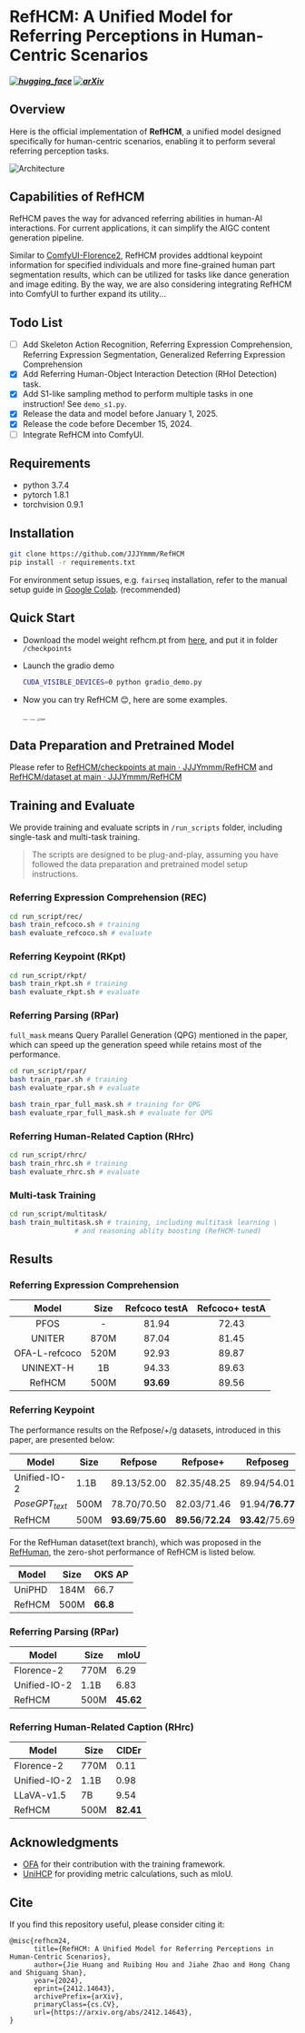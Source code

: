 # RefHCM: A Unified Model for Referring Perceptions in Human-Centric Scenarios

<h5 align="left">
    
[![hugging_face](https://img.shields.io/badge/🤗-Hugging%20Face-blue.svg)](https://huggingface.co/JJJYmmm/RefHCM)
[![arXiv](https://img.shields.io/badge/Arxiv-2412.14643-b31b1b.svg?logo=arXiv)](https://arxiv.org/abs/2412.14643) <br>

</h5>

## Overview

Here is the official implementation of **RefHCM**, a unified model designed specifically for human-centric scenarios, enabling it to perform several referring perception tasks. 

![Architecture](examples/arch.jpg)

## Capabilities of RefHCM

RefHCM paves the way for advanced referring abilities in human-AI interactions. For current applications, it can simplify the AIGC content generation pipeline. 

Similar to [ComfyUI-Florence2](https://github.com/kijai/ComfyUI-Florence2/blob/main/nodes.py), RefHCM provides addtional keypoint information for specified individuals and more fine-grained human part segmentation results, which can be utilized for tasks like dance generation and image editing.  By the way, we are also considering integrating RefHCM into ComfyUI to further expand its utility...

## Todo List
- [ ] Add Skeleton Action Recognition, Referring Expression Comprehension, Referring Expression Segmentation, Generalized Referring Expression Comprehension
- [x] Add Referring Human-Object Interaction Detection (RHoI Detection) task.
- [x] Add S1-like sampling method to perform multiple tasks in one instruction! See `demo_s1.py`.
- [x] Release the data and model before January 1, 2025.
- [x] Release the code before December 15, 2024.
- [ ] Integrate RefHCM into ComfyUI.

## Requirements

- python 3.7.4
- pytorch 1.8.1
- torchvision 0.9.1

## Installation

```bash
git clone https://github.com/JJJYmmm/RefHCM
pip install -r requirements.txt
```

For environment setup issues, e.g. `fairseq` installation, refer to the manual setup guide in [Google Colab](https://colab.research.google.com/drive/1AHQNRdaUpRTgr3XySHSlba8aXwBAjwPB?usp=sharing). (recommended)

## Quick Start

- Download the model weight refhcm.pt from [here](https://github.com/JJJYmmm/RefHCM/tree/main/checkpoints), and put it in folder `/checkpoints`

- Launch the gradio demo

  ```bash
  CUDA_VISIBLE_DEVICES=0 python gradio_demo.py
  ```

- Now you can try RefHCM 😊, here are some examples.

  <img src="examples\rhrc.png" alt="rhrc" style="zoom:20%;" />

  <img src="examples\rkpt.png" alt="rkpt" style="zoom: 20%;" />

  <img src="examples\rpar.png" alt="rpar" style="zoom:33%;" />

## Data Preparation and Pretrained Model

Please refer to [RefHCM/checkpoints at main · JJJYmmm/RefHCM](https://github.com/JJJYmmm/RefHCM/tree/main/checkpoints) and [RefHCM/dataset at main · JJJYmmm/RefHCM](https://github.com/JJJYmmm/RefHCM/tree/main/dataset)

## Training and Evaluate

We provide training and evaluate scripts in `/run_scripts` folder, including single-task and multi-task training.

> The scripts are designed to be plug-and-play, assuming you have followed the data preparation and pretrained model setup instructions.

### Referring Expression Comprehension (REC)

```bash
cd run_script/rec/
bash train_refcoco.sh # training
bash evaluate_refcoco.sh # evaluate
```

### Referring Keypoint (RKpt)

```bash
cd run_script/rkpt/
bash train_rkpt.sh # training
bash evaluate_rkpt.sh # evaluate
```

### Referring Parsing (RPar)

`full_mask` means Query Parallel Generation (QPG) mentioned in the paper, which can speed up the generation speed while retains most of the performance.

```bash
cd run_script/rpar/
bash train_rpar.sh # training
bash evaluate_rpar.sh # evaluate

bash train_rpar_full_mask.sh # training for QPG
bash evaluate_rpar_full_mask.sh # evaluate for QPG
```

### Referring Human-Related Caption (RHrc)

```bash
cd run_script/rhrc/
bash train_rhrc.sh # training
bash evaluate_rhrc.sh # evaluate
```

### Multi-task Training

```bash
cd run_script/multitask/
bash train_multitask.sh # training, including multitask learning \
		        # and reasoning ablity boosting (RefHCM-tuned)
```

## Results

### Referring Expression Comprehension


|     Model     | Size | Refcoco testA | Refcoco+ testA |
| :-----------: | :--: | :-----------: | :------------: |
|     PFOS      |  -   |     81.94     |     72.43      |
|    UNITER     | 870M |     87.04     |     81.45      |
| OFA-L-refcoco | 520M |     92.93     |     89.87      |
|   UNINEXT-H   |  1B  |     94.33     |     89.63      |
|    RefHCM     | 500M |   **93.69**   |     89.56      |

### Referring Keypoint

The performance results on the Refpose/+/g datasets, introduced in this paper, are presented below:

| Model            | Size | Refpose             | Refpose+            | Refposeg        |
| ---------------- | ---- | ------------------- | ------------------- | --------------- |
| Unified-IO-2     | 1.1B | 89.13/52.00         | 82.35/48.25         | 89.94/54.01     |
| $PoseGPT_{text}$ | 500M | 78.70/70.50         | 82.03/71.46         | 91.94/**76.77** |
| RefHCM           | 500M | **93.69**/**75.60** | **89.56**/**72.24** | **93.42**/75.69 |

For the RefHuman dataset(text branch), which was proposed in the [RefHuman](https://github.com/bo-miao/RefHuman), the zero-shot performance of RefHCM is listed below.

| Model  | Size | OKS AP   |
| ------ | ---- | -------- |
| UniPHD | 184M | 66.7     |
| RefHCM | 500M | **66.8** |

### Referring Parsing (RPar)

| Model        | Size | mIoU      |
| ------------ | ---- | --------- |
| Florence-2   | 770M | 6.29      |
| Unified-IO-2 | 1.1B | 6.83      |
| RefHCM       | 500M | **45.62** |

### Referring Human-Related Caption (RHrc)



| Model        | Size | CIDEr     |
| ------------ | ---- | --------- |
| Florence-2   | 770M | 0.11      |
| Unified-IO-2 | 1.1B | 0.98      |
| LLaVA-v1.5   | 7B   | 9.54      |
| RefHCM       | 500M | **82.41** |

## Acknowledgments

- [OFA](https://github.com/OFA-Sys/OFA) for their contribution with the training framework.
- [UniHCP](https://github.com/OpenGVLab/UniHCP) for providing metric calculations, such as mIoU.

## Cite

If you find this repository useful, please consider citing it:

```
@misc{refhcm24,
      title={RefHCM: A Unified Model for Referring Perceptions in Human-Centric Scenarios}, 
      author={Jie Huang and Ruibing Hou and Jiahe Zhao and Hong Chang and Shiguang Shan},
      year={2024},
      eprint={2412.14643},
      archivePrefix={arXiv},
      primaryClass={cs.CV},
      url={https://arxiv.org/abs/2412.14643}, 
}
```


